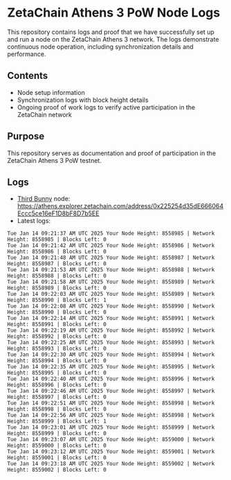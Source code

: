 # ZetaChain Athens 3 PoW Node Logs
This repository contains logs and proof that we have successfully set up and run a node on the ZetaChain Athens 3 network. The logs demonstrate continuous node operation, including synchronization details and performance.

## Contents
- Node setup information
- Synchronization logs with block height details
- Ongoing proof of work logs to verify active participation in the ZetaChain network

## Purpose
This repository serves as documentation and proof of participation in the ZetaChain Athens 3 PoW testnet.

## Logs

- [Third Bunny](https://thirdbunny.xyz/) node: https://athens.explorer.zetachain.com/address/0x225254d35dE666064Eccc5ce16eF1D8bF8D7b5EE
- Latest logs:
```
Tue Jan 14 09:21:37 AM UTC 2025 Your Node Height: 8558985 | Network Height: 8558985 | Blocks Left: 0
Tue Jan 14 09:21:42 AM UTC 2025 Your Node Height: 8558986 | Network Height: 8558986 | Blocks Left: 0
Tue Jan 14 09:21:48 AM UTC 2025 Your Node Height: 8558987 | Network Height: 8558987 | Blocks Left: 0
Tue Jan 14 09:21:53 AM UTC 2025 Your Node Height: 8558988 | Network Height: 8558988 | Blocks Left: 0
Tue Jan 14 09:21:58 AM UTC 2025 Your Node Height: 8558989 | Network Height: 8558989 | Blocks Left: 0
Tue Jan 14 09:22:03 AM UTC 2025 Your Node Height: 8558989 | Network Height: 8558990 | Blocks Left: 1
Tue Jan 14 09:22:08 AM UTC 2025 Your Node Height: 8558990 | Network Height: 8558990 | Blocks Left: 0
Tue Jan 14 09:22:14 AM UTC 2025 Your Node Height: 8558991 | Network Height: 8558991 | Blocks Left: 0
Tue Jan 14 09:22:19 AM UTC 2025 Your Node Height: 8558992 | Network Height: 8558992 | Blocks Left: 0
Tue Jan 14 09:22:25 AM UTC 2025 Your Node Height: 8558993 | Network Height: 8558993 | Blocks Left: 0
Tue Jan 14 09:22:30 AM UTC 2025 Your Node Height: 8558994 | Network Height: 8558994 | Blocks Left: 0
Tue Jan 14 09:22:35 AM UTC 2025 Your Node Height: 8558995 | Network Height: 8558995 | Blocks Left: 0
Tue Jan 14 09:22:40 AM UTC 2025 Your Node Height: 8558996 | Network Height: 8558996 | Blocks Left: 0
Tue Jan 14 09:22:46 AM UTC 2025 Your Node Height: 8558997 | Network Height: 8558997 | Blocks Left: 0
Tue Jan 14 09:22:51 AM UTC 2025 Your Node Height: 8558998 | Network Height: 8558998 | Blocks Left: 0
Tue Jan 14 09:22:56 AM UTC 2025 Your Node Height: 8558998 | Network Height: 8558999 | Blocks Left: 1
Tue Jan 14 09:23:01 AM UTC 2025 Your Node Height: 8558999 | Network Height: 8558999 | Blocks Left: 0
Tue Jan 14 09:23:07 AM UTC 2025 Your Node Height: 8559000 | Network Height: 8559000 | Blocks Left: 0
Tue Jan 14 09:23:12 AM UTC 2025 Your Node Height: 8559001 | Network Height: 8559001 | Blocks Left: 0
Tue Jan 14 09:23:18 AM UTC 2025 Your Node Height: 8559002 | Network Height: 8559002 | Blocks Left: 0
```
